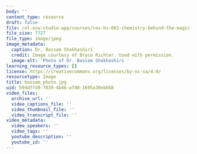 ```yaml
---
body: ''
content_type: resource
draft: false
file: /ol-ocw-studio-app/courses/res-hs-002-chemistry-behind-the-magic-chemical-demonstrations-for-the-classroom/bassam_photo.jpg
file_size: 7727
file_type: image/jpeg
image_metadata:
  caption: Dr. Bassam Shakhashiri
  credit: Image courtesy of Bryce Richter. Used with permission.
  image-alt: 'Photo of Dr. Bassam Shakhashiri '
learning_resource_types: []
license: https://creativecommons.org/licenses/by-nc-sa/4.0/
resourcetype: Image
title: bassam_photo.jpg
uid: b94dffd9-7839-4b46-af80-1695a30eb668
video_files:
  archive_url: ''
  video_captions_file: ''
  video_thumbnail_file: ''
  video_transcript_file: ''
video_metadata:
  video_speakers: ''
  video_tags: ''
  youtube_description: ''
  youtube_id: ''
---
```

